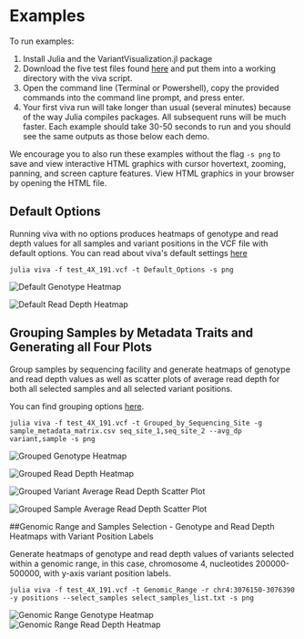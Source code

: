 # Examples

To run examples:

1. Install Julia and the VariantVisualization.jl package
2. Download the five test files found [here](https://github.com/compbiocore/VariantVisualization.jl/tree/master/test/test_files) and put them into a working directory with the viva script. 
3. Open the command line (Terminal or Powershell), copy the provided commands into the command line prompt, and press enter. 
4. Your first viva run will take longer than usual (several minutes) because of the way Julia compiles packages. All subsequent runs will be much faster. Each example should take 30-50 seconds to run and you should see the same outputs as those below each demo. 

We encourage you to also run these examples without the flag `-s png` to save and view interactive HTML graphics with cursor hovertext, zooming, panning, and screen capture features. View HTML graphics in your browser by opening the HTML file.

## Default Options

Running viva with no options produces heatmaps of genotype and read depth values for all samples and variant positions in the VCF file with default options. You can read about viva's default settings [here](https://compbiocore.github.io/VariantVisualization.jl/stable/#default-options)

```
julia viva -f test_4X_191.vcf -t Default_Options -s png
```
![Default Genotype Heatmap](assets/Genotype_Default_Options.png)

![Default Read Depth Heatmap](assets/Read_Depth_Default_Options.png)

## Grouping Samples by Metadata Traits and Generating all Four Plots

Group samples by sequencing facility and generate heatmaps of genotype and read depth values as well as scatter plots of average read depth for both all selected samples and all selected variant positions. 

You can find grouping options [here](https://compbiocore.github.io/VariantVisualization.jl/stable/filtering_vcf/#selecting-and-grouping-samples).

```
julia viva -f test_4X_191.vcf -t Grouped_by_Sequencing_Site -g sample_metadata_matrix.csv seq_site_1,seq_site_2 --avg_dp variant,sample -s png
```

![Grouped Genotype Heatmap](assets/Read_Depth_Grouped_by_Sequencing_Site.png)

![Grouped Read Depth Heatmap](assets/Genotype_Grouped_by_Sequencing_Site.png)

![Grouped Variant Average Read Depth Scatter Plot](assets/Average_Variant_Read_Depthtest_4X_191.vcf.png)

![Grouped Sample Average Read Depth Scatter Plot](assets/Average_Sample_Read_Depth_test_4X_191.vcf.png)
 
##Genomic Range and Samples Selection - Genotype and Read Depth Heatmaps with Variant Position Labels

Generate heatmaps of genotype and read depth values of variants selected within a genomic range, in this case, chromosome 4, nucleotides 200000-500000, with y-axis variant position labels.

```
julia viva -f test_4X_191.vcf -t Genomic_Range -r chr4:3076150-3076390 -y positions --select_samples select_samples_list.txt -s png
```
![Genomic Range Genotype Heatmap](assets/Genotype_Genomic_Range.png)
![Genomic Range Read Depth Heatmap](assets/Read_Depth_Genomic_Range.png)

